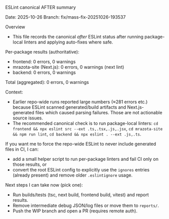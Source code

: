 ESLint canonical AFTER summary

Date: 2025-10-26
Branch: fix/mass-fix-20251026-193537

Overview
- This file records the canonical *after* ESLint status after running package-local linters and applying auto-fixes where safe.

Per-package results (authoritative):
- frontend: 0 errors, 0 warnings
- mrazota-site (Next.js): 0 errors, 0 warnings (next lint)
- backend: 0 errors, 0 warnings

Total (aggregated): 0 errors, 0 warnings

Context:
- Earlier repo-wide runs reported large numbers (≈281 errors etc.) because ESLint scanned generated/build artifacts and Next.js-generated files which caused parsing failures. Those are not actionable source issues.
- The recommended canonical check is to run package-local linters: `cd frontend && npx eslint src --ext .ts,.tsx,.js,.jsx`, `cd mrazota-site && npm run lint`, `cd backend && npx eslint . --ext .js,.ts`.

If you want me to force the repo-wide ESLint to never include generated files in CI, I can:
- add a small helper script to run per-package linters and fail CI only on those results, or
- convert the root ESLint config to explicitly use the `ignores` entries (already present) and remove older `.eslintignore` usage.

Next steps I can take now (pick one):
- Run builds/tests (tsc, next build, frontend build, vitest) and report results.
- Remove intermediate debug JSON/log files or move them to `reports/`.
- Push the WIP branch and open a PR (requires remote auth).
